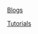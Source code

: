 <html lang="en">

<head>
	<meta charset="UTF-8">
	<meta http-equiv="X-UA-Compatible" content="IE=edge">
	<meta name="viewport" content="width=device-width, initial-scale=1.0">
	<link rel="icon"  type="image/png" href="/Resources/android-chrome-192x192.png">
	<title>Rajneesh</title>
</head>

<body>
	<p><a href="/Blogs/b.htm">Blogs</a></p>
	<p><a href="/Tutorials/t.htm">Tutorials</a></p>
</body>

</html>
